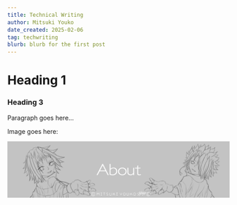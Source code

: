 ```yaml
---
title: Technical Writing
author: Mitsuki Youko
date_created: 2025-02-06
tag: techwriting
blurb: blurb for the first post
---
```


# Heading 1

### Heading 3

Paragraph goes here...

Image goes here:

<test what its like to put an image here..>

![testimage](/src/assets/banners/about.jpg)